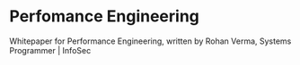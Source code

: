# Perfomance Engineering
Whitepaper for Performance Engineering, written by Rohan Verma, Systems Programmer | InfoSec
